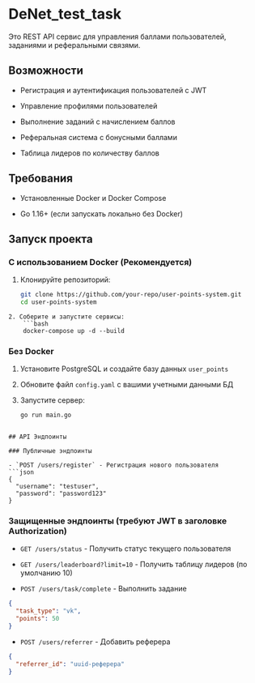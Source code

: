 # DeNet_test_task

Это REST API сервис для управления баллами пользователей, заданиями и реферальными связями.

## Возможности

- Регистрация и аутентификация пользователей с JWT
    
- Управление профилями пользователей
    
- Выполнение заданий с начислением баллов
    
- Реферальная система с бонусными баллами
    
- Таблица лидеров по количеству баллов
    

## Требования

- Установленные Docker и Docker Compose
    
- Go 1.16+ (если запускать локально без Docker)
    

## Запуск проекта

### С использованием Docker (Рекомендуется)

1. Клонируйте репозиторий:
	```bash
	git clone https://github.com/your-repo/user-points-system.git
	cd user-points-system
```
2. Соберите и запустите сервисы:
	```bash
	docker-compose up -d --build
```
### Без Docker

1. Установите PostgreSQL и создайте базу данных `user_points`
    
2. Обновите файл `config.yaml` с вашими учетными данными БД
    
3. Запустите сервер:
	```bash
	go run main.go
```

## API Эндпоинты

### Публичные эндпоинты

- `POST /users/register` - Регистрация нового пользователя
```json
{
  "username": "testuser",
  "password": "password123"
}
```
### Защищенные эндпоинты (требуют JWT в заголовке Authorization)

- `GET /users/status` - Получить статус текущего пользователя
    
- `GET /users/leaderboard?limit=10` - Получить таблицу лидеров (по умолчанию 10)
    
- `POST /users/task/complete` - Выполнить задание
```json
{
  "task_type": "vk",
  "points": 50
}
```

- `POST /users/referrer` - Добавить реферера
```json
{
  "referrer_id": "uuid-реферера"
}
```
